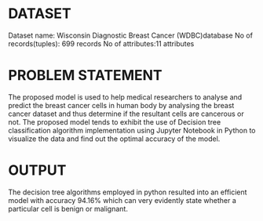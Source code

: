 # DATASET 
Dataset name: Wisconsin Diagnostic Breast Cancer (WDBC)database
No of records(tuples): 699 records No of attributes:11 attributes
# PROBLEM STATEMENT
The proposed  model is used to help medical researchers to analyse and predict the breast cancer cells in human body by analysing the breast cancer dataset and thus determine if the resultant cells are cancerous or not. The proposed model tends to exhibit the use of Decision tree classification algorithm implementation using Jupyter Notebook in Python to visualize the data and find out the optimal accuracy of the model.
# OUTPUT
The decision tree algorithms employed in python resulted into an efficient model with accuracy 94.16% which can very evidently state whether a particular cell is benign or malignant.

